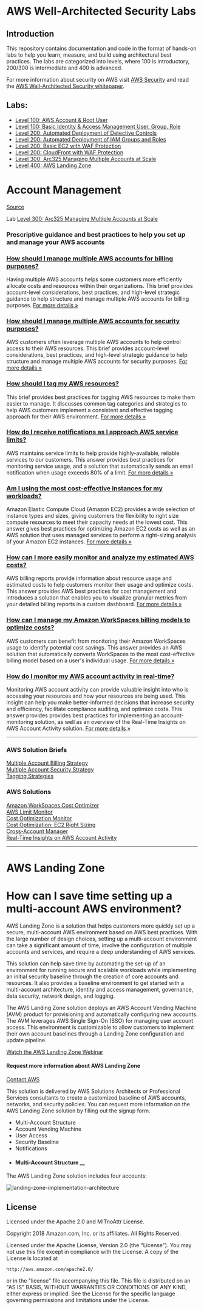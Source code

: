 # AWS Well-Architected Security Labs

## Introduction
This repository contains documentation and code in the format of hands-on labs to help you learn, measure, and build using architectural best practices. The labs are categorized into levels, where 100 is introductory, 200/300 is intermediate and 400 is advanced.

For more information about security on AWS visit [AWS Security](https://aws.amazon.com/security/) and read the [AWS Well-Architected Security whitepaper](https://d1.awsstatic.com/whitepapers/architecture/AWS-Security-Pillar.pdf).

## Labs:
* [Level 100: AWS Account & Root User](100%20-%20AWS%20Account%20%26%20Root%20User)
* [Level 100: Basic Identity & Access Management User, Group, Role](100%20-%20Basic%20Identity%20%26%20Access%20Management%20User%2C%20Group%2C%20Role)
* [Level 200: Automated Deployment of Detective Controls](200%20-%20Automated%20Deployment%20of%20Detective%20Controls)
* [Level 200: Automated Deployment of IAM Groups and Roles](200%20-%20Automated%20Deployment%20of%20IAM%20Groups%20and%20Roles)
* [Level 200: Basic EC2 with WAF Protection](200%20-%20Basic%20EC2%20with%20WAF%20Protection)
* [Level 200: CloudFront with WAF Protection](200%20-%20CloudFront%20with%20WAF%20Protection)
* [Level 300: Arc325 Managing Multiple Accounts at Scale](arc325-multiple-accounts-workshop)
* [Level 400: AWS Landing Zone](AWS-Landing-Zone)


# Account Management

[Source](https://aws.amazon.com/answers/account-management/ "Permalink to Account Management – AWS Answers")

Lab [Level 300: Arc325 Managing Multiple Accounts at Scale](arc325-multiple-accounts-workshop)
###  Prescriptive guidance and best practices to help you set up and manage your AWS accounts

###  [ How should I manage multiple AWS accounts for billing purposes?][47]

Having multiple AWS accounts helps some customers more efficiently allocate costs and resources within their organizations. This brief provides account-level considerations, best practices, and high-level strategic guidance to help structure and manage multiple AWS accounts for billing purposes. [For more details »][47]

###  [ How should I manage multiple AWS accounts for security purposes?][48]

AWS customers often leverage multiple AWS accounts to help control access to their AWS resources. This brief provides account-level considerations, best practices, and high-level strategic guidance to help structure and manage multiple AWS accounts for security purposes. [For more details »][48]

###  [ How should I tag my AWS resources?][49]

This brief provides best practices for tagging AWS resources to make them easier to manage. It discusses common tag categories and strategies to help AWS customers implement a consistent and effective tagging approach for their AWS environment. [For more details »][49]

###  [ How do I receive notifications as I approach AWS service limits?][50]

AWS maintains service limits to help provide highly-available, reliable services to our customers. This answer provides best practices for monitoring service usage, and a solution that automatically sends an email notification when usage exceeds 80% of a limit. [For more details »][50]

###  [ Am I using the most cost-effective instances for my workloads?][51]

Amazon Elastic Compute Cloud (Amazon EC2) provides a wide selection of instance types and sizes, giving customers the flexibility to right size compute resources to meet their capacity needs at the lowest cost. This answer gives best practices for optimizing Amazon EC2 costs as well as an AWS solution that uses managed services to perform a right-sizing analysis of your Amazon EC2 instances. [For more details »][51]

###  [ How can I more easily monitor and analyze my estimated AWS costs?][52]

AWS billing reports provide information about resource usage and estimated costs to help customers monitor their usage and optimize costs. This answer provides AWS best practices for cost management and introduces a solution that enables you to visualize granular metrics from your detailed billing reports in a custom dashboard. [For more details »][52]

###  [ How can I manage my Amazon WorkSpaces billing models to optimize costs?][53]

AWS customers can benefit from monitoring their Amazon WorkSpaces usage to identify potential cost savings. This answer provides an AWS solution that automatically converts WorkSpaces to the most cost-effective billing model based on a user's individual usage. [For more details »][53]  

###  [ How do I monitor my AWS account activity in real-time?][54]

Monitoring AWS account activity can provide valuable insight into who is accessing your resources and how your resources are being used. This insight can help you make better-informed decisions that increase security and efficiency, facilitate compliance auditing, and optimize costs. This answer provides provides best practices for implementing an account-monitoring solution, as well as an overview of the Real-Time Insights on AWS Account Activity solution. [For more details »][54]

* * *

###  AWS Solution Briefs

[Multiple Account Billing Strategy][47]  
[Multiple Account Security Strategy][48]  
[Tagging Strategies][49]

###  AWS Solutions

[Amazon WorkSpaces Cost Optimizer][53]  
[ AWS Limit Monitor][50]  
[Cost Optimization Monitor][52]  
[Cost Optimization: EC2 Right Sizing][51]  
[Cross-Account Manager  
][48][Real-Time Insights on AWS Account Activity  
][54]  


[45]: https://aws.amazon.com/answers/
[46]: https://d1.awsstatic.com/Graphics/rule.8b3deaf243ba0c51cd290d635b55eb667aba05e2.png "Amazon Web Services"
[47]: https://aws.amazon.com/answers/account-management/aws-multi-account-billing-strategy/
[48]: https://aws.amazon.com/answers/account-management/aws-multi-account-security-strategy/
[49]: https://aws.amazon.com/answers/account-management/aws-tagging-strategies/
[50]: https://aws.amazon.com/answers/account-management/limit-monitor/
[51]: https://aws.amazon.com/answers/account-management/cost-optimization-ec2-right-sizing/
[52]: https://aws.amazon.com/answers/account-management/cost-optimization-monitor/
[53]: https://aws.amazon.com/answers/account-management/workspaces-cost-optimizer/
[54]: https://aws.amazon.com/answers/account-management/real-time-insights-account-activity/
[55]: https://docs.aws.amazon.com/forms/aws-doc-feedback?hidden_service_name=AWS%20Solutions&hidden_guide_name=Answers&hidden_file_name=account%20management%20landing%20page


***

#  AWS Landing Zone

#  How can I save time setting up a multi-account AWS environment?

AWS Landing Zone is a solution that helps customers more quickly set up a secure, multi-account AWS environment based on AWS best practices. With the large number of design choices, setting up a multi-account environment can take a significant amount of time, involve the configuration of multiple accounts and services, and require a deep understanding of AWS services.

This solution can help save time by automating the set-up of an environment for running secure and scalable workloads while implementing an initial security baseline through the creation of core accounts and resources. It also provides a baseline environment to get started with a multi-account architecture, identity and access management, governance, data security, network design, and logging.

The AWS Landing Zone solution deploys an AWS Account Vending Machine (AVM) product for provisioning and automatically configuring new accounts. The AVM leverages AWS Single Sign-On (SSO) for managing user account access. This environment is customizable to allow customers to implement their own account baselines through a Landing Zone configuration and update pipeline.  

[Watch the AWS Landing Zone Webinar][56]

#### Request more information about AWS Landing Zone

[Contact AWS][57]

This solution is delivered by AWS Solutions Architects or Professional Services consultants to create a customized baseline of AWS accounts, networks, and security policies. You can request more information on the AWS Landing Zone solution by filling out the signup form.  

* Multi-Account Structure
* Account Vending Machine
* User Access
* Security Baseline
* Notifications
* #### Multi-Account Structure __

 

The AWS Landing Zone solution includes four accounts:   

![landing-zone-implementation-architecture][58]



[56]: https://pages.awscloud.com/Launch-AWS-Faster-using-Automated-Landing-Zones_0606-ENT_OD.html
[57]: https://pages.awscloud.com/AWS-Landing-Zone-Contact-Us.html
[58]: https://d1.awsstatic.com/aws-answers/answers-images/landing-zone-implementation-architecture.6bfa23d88aef1ce97035d0333f476898739697b9.png "landing-zone-implementation-architecture"


## License
Licensed under the Apache 2.0 and MITnoAttr License. 

Copyright 2018 Amazon.com, Inc. or its affiliates. All Rights Reserved.

Licensed under the Apache License, Version 2.0 (the "License"). You may not use this file except in compliance with the License. A copy of the License is located at

    http://aws.amazon.com/apache2.0/

or in the "license" file accompanying this file. This file is distributed on an "AS IS" BASIS, WITHOUT WARRANTIES OR CONDITIONS OF ANY KIND, either express or implied. See the License for the specific language governing permissions and limitations under the License.
